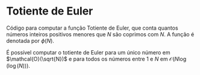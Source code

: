 # Totiente de Euler

Código para computar a  função Totiente de Euler, que conta quantos números inteiros positivos menores que $N$ são coprimos com $N$. A função é denotada por $\phi(N)$.

É possível computar o totiente de Euler para um único número em $\mathcal{O}(\sqrt{N})$ e para todos os números entre $1$ e $N$ em $\mathcal{O}(N \log(\log(N)))$.
